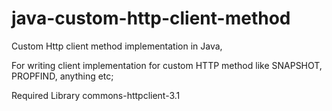 # java-custom-http-client-method

Custom Http client method implementation in Java,

For writing client implementation for custom HTTP method like SNAPSHOT, PROPFIND, anything etc;

Required Library
commons-httpclient-3.1
